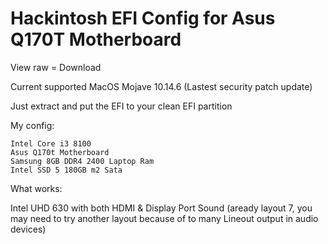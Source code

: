 # Hackintosh EFI Config for Asus Q170T Motherboard

View raw = Download

Current supported MacOS Mojave 10.14.6 (Lastest security patch update)

Just extract and put the EFI to your clean EFI partition 

My config: 
```
Intel Core i3 8100
Asus Q170t Motherboard
Samsung 8GB DDR4 2400 Laptop Ram
Intel SSD 5 180GB m2 Sata
```

What works:

   Intel UHD 630 with both HDMI & Display Port
   Sound (aready layout 7, you may need to try another layout because of to many Lineout output in audio devices)
   
